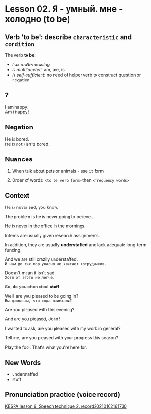 # Lesson 02. Я - умный. мне - холодно (to be)

## Verb 'to be': describe `characteristic` and `condition`

The verb **to be**:
* _has multi-meaning_
* _is multifaceted_: am, are, is
* _is self-sufficient_: no need of helper verb to construct question or negation  


## ?

I am happy.  
Am I happy?


## Negation

He is bored.  
He is `not` (isn't) bored.  


## Nuances

1. When talk about pets or animals - use `it` form

2. Order of words: `<to be verb form>` then `<frequency words>`


## Context

He is never sad, you know.

The problem is he is never going to believe...

He is never in the office in the mornings.  

Interns are usually given research assignments.  

In addition, they are usually **understaffed** and lack adequate long-term funding.  

And we are still crazily understaffed.  
`И нам до сих пор ужасно не хватает сотрудников.`  

Doesn't mean it isn't sad.  
`Хотя от этого не легче.`  

So, do you often steal **stuff**

Well, are you pleased to be going in?  
`Вы довольны, что сюда приехали?`  

Are you pleased with this evening?  

And are you pleased, John?  

I wanted to ask, are you pleased with my work in general?  

Tell me, are you pleased with your progress this season?  

Play the fool. That's what you're here for.  


## New Words

* understaffed
* stuff


## Pronunciation practice (voice record)
[KESPA lesson 9. Speech technique 2. record20210102161730](https://mega.nz/file/hh0zjCzL#ptgZqKcKJIQRPpZ0bbQISjDQE4lqjLIWUdnlJEW7XyQ)
